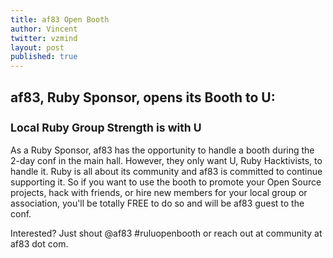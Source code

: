 ```yaml
---
title: af83 Open Booth
author: Vincent
twitter: vzmind
layout: post
published: true
---
```


## af83, Ruby Sponsor, opens its Booth to U:<br /><br /><small>Local Ruby Group Strength is with U</small>

As a Ruby Sponsor, af83 has the opportunity to handle a booth during the
2-day conf in the main hall. However, they only want U, Ruby
Hacktivists, to handle it. Ruby is all about its community and af83 is
committed to continue supporting it. So if you want to use the booth to
promote your Open Source projects, hack with friends, or hire new
members for your local group or association, you'll be totally FREE to
do so and will be af83 guest to the conf.

Interested? Just shout @af83 #ruluopenbooth or reach out at
community at af83 dot com.
